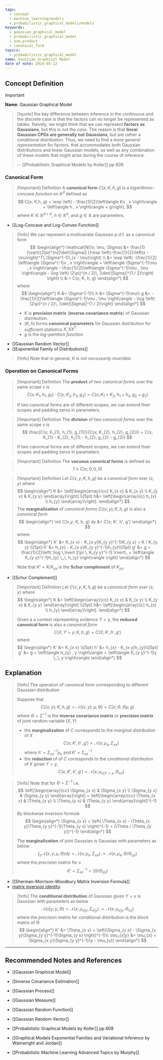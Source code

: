 ```yaml
---
tags:
  - concept
  - machine_learning/models
  - probabilistic_graphical_models/models
keywords:
  - gaussian_graphical_model
  - probabilistic_graphical_model
  - sum_product
  - canonical_form
topics:
  - probabilistic_graphical_model
name: Gaussian Graphical Model
date of note: 2024-05-12
---
```


## Concept Definition

>[!important]
>**Name**: Gaussian Graphical Model

>[!quote]
>the key difference between inference in the continuous and the discrete case is that the factors can no longer be represented as tables. Naively, we might think that we can represent **factors as Gaussians**, but this is *not the case*. The reason is that **linear Gaussian CPDs are generally not Gaussians**, but are rather a conditional distribution. Thus, we need to find a more *general representation* for factors, that accommodates both Gaussian distributions and linear Gaussian models, as well as any combination of these models that might arise during the course of inference.
>
>-- [[Probabilistic Graphical Models by Koller]] pp 609

### Canonical Form

>[!important] Definition
>A **canonical form** $C(x; K, h, g)$ is a *logarithmic-concave function* on $\mathbb{R}^{d}$ defined as 
>$$
>C(x; K,h, g) = \exp \left( - \frac{1}{2}\left\langle Kx , x \right\rangle + \left\langle h , x \right\rangle  + g\right),
>$$
>where $K\in \mathbb{R}^{d\times d}$, $h\in \mathbb{R}^{d}$, and $g\in \mathbb{R}$ are parameters.

- [[Log-Concave and Log-Convex Function]]

>[!info]
>We can represent a multivariate Gaussian p.d.f. as a canonical form
>$$
>\begin{align*}
> \mathcal{N}(x; \mu, \Sigma) &= \frac{1}{\sqrt{(2\pi)^{n}|\det(\Sigma)| }}\exp \left(-\frac{1}{2}\left(x - \mu\right)^T\,\Sigma^{-1}\,(x - \mu)\right) \\
> &= \exp \left( -\frac{1}{2} \left\langle \Sigma^{-1}x , x \right\rangle + \left\langle \Sigma^{-1}\mu , x \right\rangle - \frac{1}{2}\left\langle \Sigma^{-1}\mu , \mu \right\rangle - \log \left( (2\pi)^{n / 2}\, |\det(\Sigma)|^{1 / 2}\right) \right) \\
> &:= C(x; K, h, g)
>\end{align*}
>$$
>where 
>$$
>\begin{align*}
> K &= \Sigma^{-1}\\
> h &= \Sigma^{-1}\mu\\
> g &= - \frac{1}{2}\left\langle \Sigma^{-1}\mu , \mu \right\rangle - \log \left( (2\pi)^{n / 2}\, |\det(\Sigma)|^{1 / 2}\right)
>\end{align*}
>$$
>- $K$ is **precision matrix** (**inverse covariance matrix**) of Gaussian distribution.
>- $(K, h)$ forms **canonical parameters** for Gaussian distribution for *sufficient statistics* $X, XX^T.$
>- $g$ is the *log-partition function.*
>

- [[Gaussian Random Vector]]
- [[Exponential Family of Distributions]]

>[!info]
>Note that in general, $K$ is *not necessarily invertible*.

### Operation on Canonical Forms

>[!important] Definition
>The **product** of two *canonical forms* over the same scope $x$ is 
>$$
>C(x; K_{1}, h_{1}, g_{1}) \cdot C(x; K_{2}, h_{2}, g_{2}) = C(x; K_{1} + K_{2}, h_{1} + h_{2}, g_{2} + g_{2})   
>$$
>
>If two canonical forms are of different scopes, we can extend their scopes and padding zeros in parameters.

>[!important] Definition
>The **division** of two *canonical forms* over the same scope $x$ is 
>$$
>\frac{C(x; K_{1}, h_{1}, g_{1})}{C(x; K_{2}, h_{2}, g_{2})} = C(x; K_{1} - K_{2}, h_{1} - h_{2}, g_{2} - g_{2})   
>$$
>
>If two canonical forms are of different scopes, we can extend their scopes and padding zeros in parameters.

>[!important] Definition
>The **vacuous canonical forms** is defined as
>$$
>1 \equiv C(x; 0, 0, 0)
>$$

>[!important] Definition
>Let  $C(x,y; K, h, g)$ be a *canonical form* over $(x,y)$ where 
>$$
>\begin{align*}
> K &= \left[\begin{array}{cc}
>K_{x x} & K_{x y} \\
>K_{y x} & K_{y y}
>\end{array}\right] \\[5pt]
> h&= \left[\begin{array}{c}
>h_{x}  \\
>h_{y} 
>\end{array}\right].
>\end{align*}
>$$
>The **marginalization** of *canonical forms* $C((x,y); K, h, g)$ is also a *canonical form*
>$$
>\begin{align*}
>  \int C(x,y; K, h, g) dy &= C(x; K', h', g')
\end{align*}
>$$
>where 
>$$
>\begin{align*}
> K' &= K_{x x} - K_{x y}K_{y y}^{-1}K_{y x} = K / K_{y y} \\[5pt]
> h' &= h_{x} - K_{x y}K_{y y}^{-1}h_{y}\\[5pt]
> g' &= g + \frac{1}{2}\left( \log \,\lvert 2\pi \, K_{y y}^{-1} \rvert\,  + \left\langle K_{y y}^{-1}h_{y} \,,\, h_{y} \right\rangle \right)
>\end{align*}
>$$
>
> Note that $K' = K / K_{y y}$ is the **Schur complement** of $K_{y y}$.

- [[Schur Complement]]

>[!important] Definition
>Let  $C(x,y; K, h, g)$ be a *canonical form* over $(x,y)$ where 
>$$
>\begin{align*}
> K &= \left[\begin{array}{cc}
>K_{x x} & K_{x y} \\
>K_{y x} & K_{y y}
>\end{array}\right] \\[5pt]
> h&= \left[\begin{array}{c}
>h_{x}  \\
>h_{y} 
>\end{array}\right].
>\end{align*}
>$$
>
>Given a  a context representing *evidence* $Y= y$, the **reduced canonical form** is also a *canonical form* $$C(X, Y=y; K, h, g) = C(X; K', h', g')$$ where
>$$
>\begin{align*}
> K' &= K_{x x}  \\[5pt]
> h' &= h_{x} - K_{x y}h_{y}\\[5pt]
> g' &= g + \left\langle h_{y} , y \right\rangle + \left\langle K_{y y}^{-1}y \,,\, y \right\rangle 
>\end{align*}
>$$



## Explanation

>[!info]
>The operation of canonical form corresponding to different Gaussian distribution
>
>Suppose that $$C((x,y); K, h, g) = \mathcal{N}((x,y); \mu, \Theta) = C(x; \Theta, \Theta\mu, g)$$ where $\Theta = \Sigma^{-1}$ is the **inverse covariance matrix** or **precision matrix** of joint random variable $(X,Y)$
>
>- the **marginalization** of $C$ corresponds to the *marginal distribution* of $X$ $$C(x; K', h', g') = \mathcal{N}(x; \mu_{x}, \Sigma_{xx})$$ where $h' =  \Sigma_{xx}^{-1}\mu_{x}$ and $K' = \Sigma_{x x}^{-1}$
>- the **reduction** of of $C$ corresponds to the *conditional distribution* of $X$ given $Y=y$, $$C(x; K', h', g') = \mathcal{N}(x; \mu_{x|Y=y}, \Theta_{xx})$$


>[!info]
>Note that for $\Theta = \Sigma^{-1}$ i.e.
>$$
>\left[\begin{array}{cc}
>\Sigma_{x x} & \Sigma_{x y} \\
>\Sigma_{y x} & \Sigma_{y y}
>\end{array}\right] = \left[\begin{array}{cc}
>\Theta_{x x} & \Theta_{x y} \\
>\Theta_{y x} & \Theta_{y y}
>\end{array}\right]^{-1}
>$$
>By blockwise inversion formula
>$$
>\begin{align*}
>\Sigma_{x x} = \left( \Theta_{x x}  - \Theta_{x y}\Theta_{y y}^{-1}\Theta_{y x} \right)^{-1} = (\Theta / \Theta_{y y})^{-1}
>\end{align*}
>$$
>
>The **marginalization** of joint Gaussian is Gaussian with parameters as below
>$$
>\int_{y} \mathcal{N}(x,y; \mu, \Theta) dy = \mathcal{N}(x; \mu_{x}, \Sigma_{x x} ) := \mathcal{N}(x; \mu_{x}, \Theta / \Theta_{y y} )
>$$
>where the *precision matrix* for $x$
>$$
>K' = \Sigma_{x x}^{-1} = (\Theta / \Theta_{y y})
>$$

- [[Sherman-Morrison-Woodbury Matrix Inversion Formula]]
- [matrix inversion identity](https://en.wikipedia.org/w/index.php?title=Invertible_matrix&action=edit&section=18)

>[!info]
>The **conditional distribution** of Gaussian given $Y=x$ is Gaussian with parameters as below
>$$
>\mathcal{N}(x | y; \mu, \Theta)  = \mathcal{N}(x; \mu_{x|y}, \Sigma_{x|y} ) := \mathcal{N}(x; \mu_{x|y}, \Theta_{x x} )
>$$
>where the *precision matrix*  for conditional distribution is the block matrix of $\Theta$.
>$$
>\begin{align*}
>K' &= \Theta_{x x} = \left(\Sigma_{x x} - \Sigma_{x y}\Sigma_{y y}^{-1}\Sigma_{y x} \right)^{-1}\\
>\mu_{x|y} &= \mu_{x} + \Sigma_{x y}\Sigma_{y y}^{-1}(y - \mu_{y})
\end{align*}
>$$







-----------
##  Recommended Notes and References

- [[Gaussian Graphical Model]]

- [[Inverse Covariance Estimation]]
- [[Gaussian Process]]
- [[Gaussian Measure]]
- [[Gaussian Random Function]]
- [[Gaussian Random Vector]]




- [[Probabilistic Graphical Models by Koller]] pp 608
- [[Graphical Models Exponential Families and Variational Inference by Wainwright and Jordan]]
- [[Probabilistic Machine Learning Advanced Topics by Murphy]]